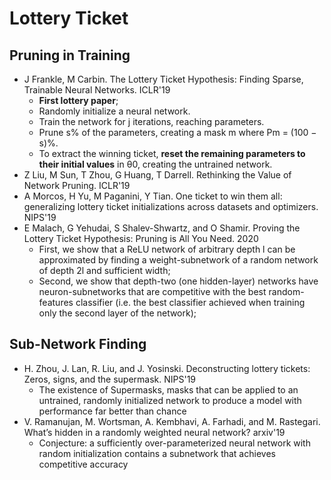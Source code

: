 # Lottery Ticket

## Pruning in Training
- J Frankle, M Carbin. The Lottery Ticket Hypothesis: Finding Sparse, Trainable Neural Networks. ICLR'19
	- **First lottery paper**;
	- Randomly initialize a neural network.
	- Train the network for j iterations, reaching parameters.
	- Prune s% of the parameters, creating a mask m where Pm = (100 − s)%.
	- To extract the winning ticket, **reset the remaining parameters to their initial values** in θ0, creating the untrained network.
- Z Liu, M Sun, T Zhou, G Huang, T Darrell. Rethinking the Value of Network Pruning. ICLR'19
- A Morcos, H Yu, M Paganini, Y Tian. One ticket to win them all: generalizing lottery ticket initializations across datasets and optimizers. NIPS'19
- E Malach, G Yehudai, S Shalev-Shwartz, and O Shamir. Proving the Lottery Ticket Hypothesis: Pruning is All You Need. 2020
	- First, we show that a ReLU network of arbitrary depth l can be approximated by finding a weight-subnetwork of a random network of depth 2l and sufficient width;
	- Second, we show that depth-two (one hidden-layer) networks have neuron-subnetworks that are competitive with the best random-features classifier (i.e. the best classifier achieved when training only the second layer of the network);

## Sub-Network Finding
- H. Zhou, J. Lan, R. Liu, and J. Yosinski. Deconstructing lottery tickets: Zeros, signs, and the supermask. NIPS'19
	- The existence of Supermasks, masks that can be applied to an untrained, randomly initialized network to produce a model with performance far better than chance
- V. Ramanujan, M. Wortsman, A. Kembhavi, A. Farhadi, and M. Rastegari. What’s hidden in a randomly weighted neural network? arxiv'19
	- Conjecture: a sufficiently over-parameterized neural network with random initialization contains a subnetwork that achieves competitive accuracy